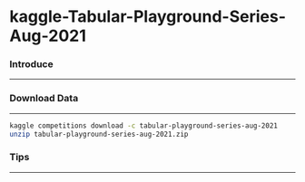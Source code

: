 # kaggle-Tabular-Playground-Series-Aug-2021



### Introduce

---



### Download Data

---

```bash
kaggle competitions download -c tabular-playground-series-aug-2021
unzip tabular-playground-series-aug-2021.zip
```

### Tips

---

